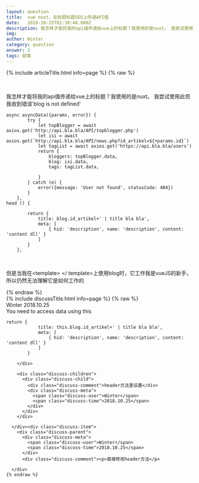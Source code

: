 ```yaml
---
layout: question
title:  vue nuxt，在标题标题SEO上传递API值
date:   2018-10-25T02:30:46.000Z
description: 我怎样才能将我的api值传递给vue上的标题？我使用的是nuxt。 我尝试使用此但我收到错误'blog is not defined'async asyncDa...
img: 
author: Winter
category: question
answer: 2
tags: 前端
---
```

<div class="article-root">
  <div class="article">
    {% include articleTitle.html info=page %}
    {% raw %}
    <div class="article-content"><p>&nbsp;</p>

<p>我怎样才能将我的api值传递给vue上的标题？我使用的是nuxt。 我尝试使用此但我收到错误&#39;blog is not defined&#39;</p>

<pre>
<code>async asyncData({params, error}) {
        try {
            let topBlogger = await axios.get(&#39;http://api.bla.bla/API/topblogger.php&#39;)
            let isi = await axios.get(`http://api.bla.bla/API/news.php?id_artikel=${+params.id}`)
            let tagList = await axios.get(&#39;https://api.bla.bla/users&#39;)
            return {
                bloggers: topBlogger.data,
                blog: isi.data,
                tags: tagList.data,

            }
        } catch (e) {
            error({message: &#39;User not found&#39;, statusCode: 404})
        }
    },
head () {

        return {
            title: blog.id_artikel+&#39; | title bla bla&#39;,
            meta: [
                { hid: &#39;description&#39;, name: &#39;description&#39;, content: &#39;content dll&#39; }
            ]
        }
    },</code></pre>

<p>&nbsp;</p>

<p>但是当我在&lt;template&gt; &lt;/ template&gt;上使用blog时，它工作我是vueJS的新手，所以仍然无法理解它是如何工作的</p>
</div>
    {% endraw %}
  </div>

  <div class="discuss-wrapper">
    {% include discussTitle.html info=page %}
    {% raw %}
    <div class="discuss-item">
        <div class="discuss-parent">
          <div class="discuss-meta">
            <span class="discuss-user">Winter</span>
            <span class="discuss-time">2018.10.25</span>
          </div>
          <div class="discuss-comment">You need to access data using this

<pre><code>return {
            title: this.blog.id_artikel+' | title bla bla',
            meta: [
                { hid: 'description', name: 'description', content: 'content dll' }
            ]
        }
</code></pre></div>
        </div>
        
        <div class="discuss-children">
          <div class="discuss-child">
            <div class="discuss-comment">header方法里设置</div>
            <div class="discuss-meta">
              <span class="discuss-user">Winter</span>
              <span class="discuss-time">2018.10.25</span>
            </div>
          </div>
        </div>
        
      </div><div class="discuss-item">
        <div class="discuss-parent">
          <div class="discuss-meta">
            <span class="discuss-user">Winter</span>
            <span class="discuss-time">2018.10.25</span>
          </div>
          <div class="discuss-comment"><p>直接修改header方法</p>
</div>
        </div>
        
      </div>
    {% endraw %}
  </div>
<div>

